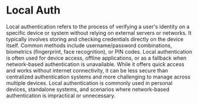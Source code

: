 # Local Auth

Local authentication refers to the process of verifying a user's identity on a specific device or system without relying on external servers or networks. It typically involves storing and checking credentials directly on the device itself. Common methods include username/password combinations, biometrics (fingerprint, face recognition), or PIN codes. Local authentication is often used for device access, offline applications, or as a fallback when network-based authentication is unavailable. While it offers quick access and works without internet connectivity, it can be less secure than centralized authentication systems and more challenging to manage across multiple devices. Local authentication is commonly used in personal devices, standalone systems, and scenarios where network-based authentication is impractical or unnecessary.

